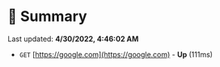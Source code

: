# 📖 Summary
Last updated: **4/30/2022, 4:46:02 AM**

- `GET` [https://google.com](https://google.com) - **Up** (111ms)
